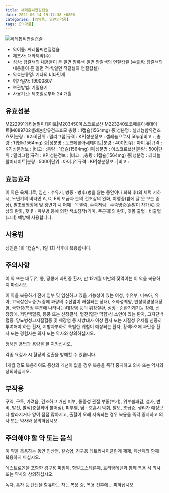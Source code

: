 ```yaml
---
title: 쎄레톱씨연질캡슐
date: 2021-06-14 19:17:38 +0800
categories: [의약품, 일반의약품]
tags: [의약품]
---
```

![쎄레톱씨연질캡슐](https://nedrug.mfds.go.kr/pbp/cmn/itemImageDownload/147808513704500139)

- 약이름: 쎄레톱씨연질캡슐
- 제조사: 대화제약(주)
- 성상: 담갈색의 내용물이 든 일면 암록색 일면 암갈색의 연질캅셀
(수출용: 담갈색의 내용물이 든 일면 적색,일면 적갈샐의 연질캅셀)
- 약효분류명: 기타의 비타민제
- 허가일자: 19900807
- 보관방법: 기밀용기
- 사용기간: 제조일로부터 24 개월
## 유효성분
M222991레티놀팔미테이트|M203450아스코르브산|M223240토코페롤아세테이트|M089702셀레늄함유건조효모
총량 : 1캡슐(1564mg) 중|성분명 : 셀레늄함유건조효모|분량 : 92.6|단위 : 밀리그램|규격 : KP|성분정보 : 셀레늄으로서 50μg|비고 : ;총량 : 1캡슐(1564mg) 중|성분명 : 토코페롤아세테이트|분량 : 400|단위 : 아이.유|규격 : KP|성분정보 : |비고 : ;총량 : 1캡슐(1564mg) 중|성분명 : 아스코르브산|분량 : 500|단위 : 밀리그램|규격 : KP|성분정보 : |비고 : ;총량 : 1캡슐(1564mg) 중|성분명 : 레티놀팔미테이트|분량 : 5000|단위 : 아이.유|규격 : KP|성분정보 : |비고 :
## 효능효과
이 약은 육체피로, 임신ㆍ수유기, 병중ㆍ병후(병을 앓는 동안이나 회복 후)의 체력 저하 시, 노년기의 비타민 A, C, E의 보급과 눈의 건조감의 완화, 야맹증(밤에 잘 못 보는 증상), 말초혈행장애 및 갱년기 시 어깨ㆍ목결림, 수족저림ㆍ수족냉증(손발이 차가움) 증상의 완화, 햇빛ㆍ피부병 등에 의한 색소침착(기미, 주근깨)의 완화, 잇몸 출혈ㆍ비출혈(코피) 예방에 사용합니다.

## 사용법
성인은 1회 1캡슐씩, 1일 1회 식후에 복용합니다.

## 주의사항
이 약 또는 대두유, 콩, 땅콩에 과민증 환자, 만 12개월 미만의 젖먹이는 이 약을 복용하지 마십시오.

이 약을 복용하기 전에 임부 및 임신하고 있을 가능성이 있는 여성, 수유부, 미숙아, 유아, 고옥살산뇨증(뇨중에 과량의 수산염이 배설되는 상태), 소화성궤양, 만성궤양성대장염, 국한성(특정 부분에 나타나는)대장염 등의 위장질환, 심장ㆍ순환기계기능 장애, 신장장애, 저단백혈증, 통풍 또는 신장결석, 혈전(혈관 막힘)성 소인이 있는 환자, 고지단백혈증, 당뇨병성고지질혈증 및 췌장염 등 지방대사 이상 환자 또는 지질성 유제를 신중히 투여해야 하는 환자, 지방과부하로 특별한 위험이 예상되는 환자, 황색5호에 과민증 환자 또는 경험자는 의사 또는 약사와 상의하십시오.

정해진 용법과 용량을 잘 지키십시오.

각종 요검사 시 혈당의 검출을 방해할 수 있습니다.

1개월 정도 복용하여도 증상의 개선이 없을 경우 복용을 즉각 중지하고 의사 또는 약사와 상의하십시오.

## 부작용
구역, 구토, 가려움, 건조하고 거친 피부, 통증성 관절 부종(부기), 위부불쾌감, 설사, 변비, 발진, 발적(충혈되어 붉어짐), 피부염, 땀ㆍ호흡시 악취, 탈모, 조급증, 생리가 예정보다 빨라지거나 양이 점점 많아지고, 출혈이 오래 지속되는 경우 복용을 즉각 중지하고 의사 또는 약사와 상의하십시오.

## 주의해야 할 약 또는 음식
이 약을 복용하는 동안 인산염, 칼슘염, 경구용 테트라사이클린계 제제, 제산제와 함께 복용하지 마십시오.

에스트로겐을 포함한 경구용 피임제, 항알도스테론제, 트리암테렌과 함께 복용 시 의사 또는 약사와 상의하십시오.

녹차, 홍차 등 탄닌을 함유하는 차는 복용 중, 복용 전후에는 피하십시오.

